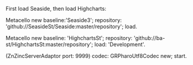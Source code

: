 First load Seaside, then load Highcharts:

Metacello new
 baseline:'Seaside3';
 repository: 'github://SeasideSt/Seaside:master/repository';
 load.

Metacello new
	baseline: 'HighchartsSt';
	repository: 'github://ba-st/HighchartsSt:master/repository';
	load: 'Development'.


(ZnZincServerAdaptor port: 9999)
   	codec: GRPharoUtf8Codec new;
   start.	